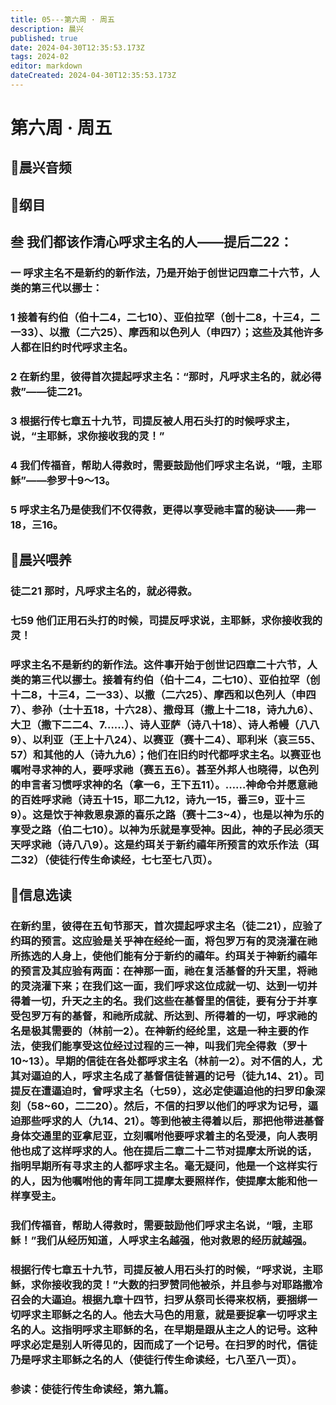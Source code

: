 ```yaml
---
title: 05---第六周 · 周五
description: 晨兴
published: true
date: 2024-04-30T12:35:53.173Z
tags: 2024-02
editor: markdown
dateCreated: 2024-04-30T12:35:53.173Z
---
```


# 第六周 · 周五
## 🎵晨兴音频

## 📖纲目

## 叁   我们都该作清心呼求主名的人——提后二22：

### 一   呼求主名不是新约的新作法，乃是开始于创世记四章二十六节，人类的第三代以挪士：

### 1   接着有约伯（伯十二4，二七10）、亚伯拉罕（创十二8，十三4，二一33）、以撒（二六25）、摩西和以色列人（申四7）；这些及其他许多人都在旧约时代呼求主名。

### 2   在新约里，彼得首次提起呼求主名：“那时，凡呼求主名的，就必得救”——徒二21。

### 3   根据行传七章五十九节，司提反被人用石头打的时候呼求主，说，“主耶稣，求你接收我的灵！”

### 4   我们传福音，帮助人得救时，需要鼓励他们呼求主名说，“哦，主耶稣”——参罗十9～13。

### 5   呼求主名乃是使我们不仅得救，更得以享受祂丰富的秘诀——弗一18，三16。

## 📖晨兴喂养

### **徒二21**    **那时，凡呼求主名的，就必得救。**

### **七59**    **他们正用石头打的时候，司提反呼求说，主耶稣，求你接收我的灵！**

### 呼求主名不是新约的新作法。这件事开始于创世记四章二十六节，人类的第三代以挪士。接着有约伯（伯十二4，二七10）、亚伯拉罕（创十二8，十三4，二一33）、以撒（二六25）、摩西和以色列人（申四7）、参孙（士十五18，十六28）、撒母耳（撒上十二18，诗九九6）、大卫（撒下二二4、7……）、诗人亚萨（诗八十18）、诗人希幔（八八9）、以利亚（王上十八24）、以赛亚（赛十二4）、耶利米（哀三55、57）和其他的人（诗九九6）；他们在旧约时代都呼求主名。以赛亚也嘱咐寻求神的人，要呼求祂（赛五五6）。甚至外邦人也晓得，以色列的申言者习惯呼求神的名（拿一6，王下五11）。……神命令并愿意祂的百姓呼求祂（诗五十15，耶二九12，诗九一15，番三9，亚十三9）。这是饮于神救恩泉源的喜乐之路（赛十二3~4），也是以神为乐的享受之路（伯二七10）。以神为乐就是享受神。因此，神的子民必须天天呼求祂（诗八八9）。这是约珥关于新约禧年所预言的欢乐作法（珥二32）（使徒行传生命读经，七七至七八页）。

## 📖信息选读

### 在新约里，彼得在五旬节那天，首次提起呼求主名（徒二21），应验了约珥的预言。这应验是关乎神在经纶一面，将包罗万有的灵浇灌在祂所拣选的人身上，使他们能有分于新约的禧年。约珥关于神新约禧年的预言及其应验有两面：在神那一面，祂在复活基督的升天里，将祂的灵浇灌下来；在我们这一面，我们呼求这位成就一切、达到一切并得着一切，升天之主的名。我们这些在基督里的信徒，要有分于并享受包罗万有的基督，和祂所成就、所达到、所得着的一切，呼求祂的名是极其需要的（林前一2）。在神新约经纶里，这是一种主要的作法，使我们能享受这位经过过程的三一神，叫我们完全得救（罗十10~13）。早期的信徒在各处都呼求主名（林前一2）。对不信的人，尤其对逼迫的人，呼求主名成了基督信徒普遍的记号（徒九14、21）。司提反在遭逼迫时，曾呼求主名（七59），这必定使逼迫他的扫罗印象深刻（58~60，二二20）。然后，不信的扫罗以他们的呼求为记号，逼迫那些呼求的人（九14、21）。等到他被主得着以后，那把他带进基督身体交通里的亚拿尼亚，立刻嘱咐他要呼求着主的名受浸，向人表明他也成了这样呼求的人。他在提后二章二十二节对提摩太所说的话，指明早期所有寻求主的人都呼求主名。毫无疑问，他是一个这样实行的人，因为他嘱咐他的青年同工提摩太要照样作，使提摩太能和他一样享受主。

### 我们传福音，帮助人得救时，需要鼓励他们呼求主名说，“哦，主耶稣！”我们从经历知道，人呼求主名越强，他对救恩的经历就越强。

### 根据行传七章五十九节，司提反被人用石头打的时候，“呼求说，主耶稣，求你接收我的灵！”大数的扫罗赞同他被杀，并且参与对耶路撒冷召会的大逼迫。根据九章十四节，扫罗从祭司长得来权柄，要捆绑一切呼求主耶稣之名的人。他去大马色的用意，就是要捉拿一切呼求主名的人。这指明呼求主耶稣的名，在早期是跟从主之人的记号。这种呼求必定是别人听得见的，因而成了一个记号。在扫罗的时代，信徒乃是呼求主耶稣之名的人（使徒行传生命读经，七八至八一页）。

### 参读：使徒行传生命读经，第九篇。
<!-- Google tag (gtag.js) -->
<script async src="https://www.googletagmanager.com/gtag/js?id=G-1P8709Z16T"></script>
<script>
  window.dataLayer = window.dataLayer || [];
  function gtag(){dataLayer.push(arguments);}
  gtag('js', new Date());

  gtag('config', 'G-1P8709Z16T');
</script>